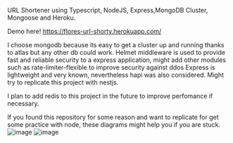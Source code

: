 URL Shortener using Typescript, NodeJS, Express,MongoDB Cluster, Mongoose and Heroku.

Demo here! 
https://flores-url-shorty.herokuapp.com/

I choose mongodb because its easy to get a cluster up and running thanks to atlas but any other db could work.
Helmet middleware is used to provide fast and reliable security to a express application, might add other modules such as rate-limiter-flexible to improve security against ddos
Express is lightweight and very known, nevertheless hapi was also considered. Might try to replicate this project with nestjs.

I plan to add redis to this project in the future to improve perfomance if necessary.

If you found this repository for some reason and want to replicate for get some practice with node, these diagrams might help you if you are stuck.
![image](https://user-images.githubusercontent.com/55028090/123185707-25220b80-d45c-11eb-8a9c-3e22e1297c6b.png)
![image](https://user-images.githubusercontent.com/55028090/123185955-b09b9c80-d45c-11eb-8404-78f13b89efad.png)
